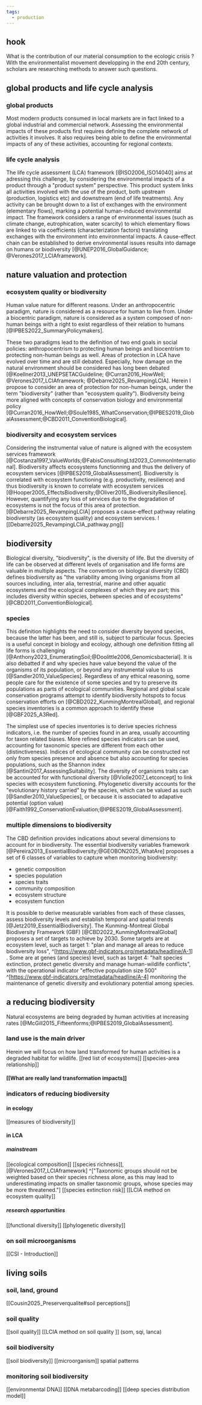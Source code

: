 ```yaml
---
tags:
  - production
---
```

## hook
What is the contribution of our material consumption to the ecologic crisis ? With the environmentalist movement developping in the end 20th century, scholars are researching methods to answer such questions. 
## global products and life cycle analysis
### global products
Most modern products consumed in local markets are in fact linked to a global industrial and commercial network. Assessing the environmental impacts of these products first requires defining the complete network of activities it involves. It also requires being able to define the environmental impacts of any of these activities, accounting for regional contexts. 
### life cycle analysis
The life cycle assessment (LCA) framework [@ISO2006_ISO14040] aims at adressing this challenge, by considering the environmental impacts of a product through a "product system" perspective. This product system links all activities involved with the use of the product, both upstream (production, logistics etc) and downstream (end of life treatments). Any activity can be brought down to a list of exchanges with the environment (elementary flows), marking a potential human-induced environmental impact. The framework considers a range of environmental issues (such as climate change, eutrophication, water scarcity) to which elementary flows are linked to via coefficients (characterization factors) translating exchanges with the environment into environmental impacts. A cause-effect chain can be established to derive environmental issues results into damage on humans or biodiversity [@UNEP2016_GlobalGuidance; @Verones2017_LCIAframework].
## nature valuation and protection
### ecosystem quality or biodiversity
Human value nature for different reasons. Under an anthropocentric paradigm, nature is considered as a resource for human to live from. Under a biocentric paradigm, nature is considered as a system composed of non-human beings with a right to exist regardless of their relation to humans [@IPBES2022_SummaryPolicymakers].

These two paradigms lead to the definition of two end goals in social policies: anthropocentrism to protecting human beings and biocentrism to protecting non-human beings as well. Areas of protection in LCA have evolved over time and are still debated. Especially, how damage on the natural environment should be considered has long been debated [@Koellner2013_UNEPSETACGuideline; @Curran2016_HowWell; @Verones2017_LCIAframework; @Debarre2025_RevampingLCIA]. Herein I propose to consider an area of protection for non-human beings, under the term "biodiversity" (rather than "ecosystem quality"). Biodiversity being more aligned with concepts of conservation biology and environmental policy [@Curran2016_HowWell;@Soule1985_WhatConservation;@IPBES2019_GlobalAssessment;@CBD2011_ConventionBiological].
### biodiversity and ecosystem services
Considering the instrumental value of nature is aligned with the ecosystem services framework [@Costanza1997_ValueWorlds;@FabisConsultingLtd2023_CommonInternational]. Biodiversity affects ecosystems functionning and thus the delivery of ecosystem services [@IPBES2019_GlobalAssessment]. Biodiversity is correlated with ecosystem functioning (e.g. productivity, resilience) and thus biodiversity is known to correlate with ecosystem services [@Hooper2005_EffectsBiodiversity;@Oliver2015_BiodiversityResilience]. However, quantifying any loss of services due to the degradation of ecosystems is not the focus of this area of protection. [@Debarre2025_RevampingLCIA] proposes a cause-effect pathway relating biodiversity (as ecosystem quality) and ecosystem services.
![[Debarre2025_RevampingLCIA_pathway.png]]
## biodiversity
Biological diversity, "biodiversity", is the diversity of life. But the diversity of life can be observed at different levels of organisation and life forms are valuable in multiple aspects. The convention on biological diversity (CBD) defines biodiversity as "the variability among living organisms from all sources including, inter alia, terrestrial, marine and other aquatic ecosystems and the ecological complexes of which they are part; this includes diversity within species, between species and of ecosystems" [@CBD2011_ConventionBiological].
### species
This definition highlights the need to consider diversity beyond species, because the latter has been, and still is, subject to particular focus. Species is a useful concept in biology and ecology, although one definition fitting all life forms is challenging [@Anthony2023_EnumeratingSoil;@Doolittle2006_Genomicsbacterial]. It is also debatted if and why species have value beyond the value of the organisms of its population, or beyond any instrumental value to us [@Sandler2010_ValueSpecies]. Regardless of any ethical reasoning, some people care for the existence of some species and try to preserve its populations as parts of ecological communities. Regional and global scale conservation programs attempt to identify biodiversity hotspots to focus conservation efforts on [@CBD2022_KunmingMontrealGlobal], and regional species inventories is a common approach to identify these [@GBF2025_A3Red].

The simplest use of species inventories is to derive species richness indicators, i.e. the number of species found in an area, usually accounting for taxon related biases. More refined species indicators can be used, accounting for taxonomic species are different from each other (distinctiveness). Indices of ecological community can be constructed not only from species presence and absence but also accounting for species populations, such as the Shannon index [@Santini2017_AssessingSuitability]. The diversity of organisms traits can be accounted for with functional diversity [@Violle2007_Letconcept] to link species with ecosystem functioning. Phylogenetic diversity accounts for the "evolutionary history carried" by the species, which can be valued as such [@Sandler2010_ValueSpecies], or because it is associated to adapative potential (option value) [@Faith1992_ConservationEvaluation;@IPBES2019_GlobalAssessment].
### multiple dimensions to biodiversity
The CBD definition provides indications about several dimensions to account for in biodiversity. The essential biodiversity variables framework [@Pereira2013_EssentialBiodiversity;@GEOBON2025_WhatAre] proposes a set of 6 classes of variables to capture when monitoring biodiversity:
- genetic composition
- species population
- species traits
- community composition  
- ecosystem structure
- ecosystem function

It is possible to derive measurable variables from each of these classes, assess biodiversity levels and establish temporal and spatial trends [@Jetz2019_EssentialBiodiversity].
The Kunming-Montreal Global Biodiversity Framework (GBF) [@CBD2022_KunmingMontrealGlobal] proposes a set of targets to achieve by 2030. Some targets are at ecosystem level, such as target 1: "plan and manage all areas to reduce biodiversity loss", ^[https://www.gbf-indicators.org/metadata/headline/A-1] . Some are at genes (and species) level, such as target 4: "halt species extinction, protect genetic diversity and manage human-wildlife conflicts", with the operational indicator "effective population size 500" ^[https://www.gbf-indicators.org/metadata/headline/A-4] monitoring the maintenance of genetic diversity and evolutionary potential among species.
## a reducing biodiversity
Natural ecosystems are being degraded by human activities at increasing rates [@McGill2015_Fifteenforms;@IPBES2019_GlobalAssessment]. 
### land use is the main driver
Herein we will focus on how land transformed for human activities is a degraded habitat for wildlife.
[[red list of ecosystems]]
[[species-area relationship]]
#### [[What are really land transformation impacts]]
### indicators of reducing biodiversity
#### in ecology
[[measures of biodiversity]]
#### in LCA
##### mainstream
[[ecological composition]]
[[species richness]],  [@Verones2017_LCIAframework] ^["Taxonomic groups should not be weighted based on their species richness alone, as this may lead to underestimating impacts on smaller taxonomic groups, whose species may be more threatened."]
[[species extinction risk]]
[[LCIA method on ecosystem quality]]
##### research opportunities
[[functional diversity]]
[[phylogenetic diversity]]
### on soil microorganisms
[[CSI - Introduction]]
## living soils
### soil, land, ground
[[Cousin2025_Preserverqualite#soil perceptions]]
### soil quality
[[soil quality]]
[[LCIA method on soil quality ]] (som, sqi, lanca)
### soil biodiversity
[[soil biodiversity]]
[[microorganism]]
spatial patterns
### monitoring soil biodiversity
[[environmental DNA]]
[[DNA metabarcoding]]
[[deep species distribution model]]
